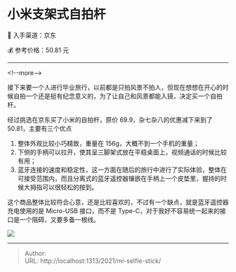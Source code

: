 # 小米支架式自拍杆


:shopping_cart: 入手渠道：京东

:moneybag: 参考价格：50.81 元

----

&lt;!--more--&gt;

接下来要一个人进行毕业旅行，以前都是只拍风景不拍人，但现在想想在开心的时候自拍一个还是挺有纪念意义的，为了让自己和风景都能入镜，决定买一个自拍杆。

经过挑选在京东买了小米的自拍杆，原价 69.9，杂七杂八的优惠减下来到了 50.81，主要有三个优点

1. 整体外观比较小巧精致，重量在 156g，大概不到一个手机的重量；
2. 下侧的手柄可以拉开，使其呈三脚架式放在平稳桌面上，视频通话的时候比较有用；
3. 蓝牙连接的速度和稳定性，这一方面在随后的旅行中进行了实际体验，整体在可接受范围内，而且分离式的蓝牙遥控器镶嵌在手柄上一个皮垫里，握持的时候大拇指可以很轻松的按到。

这个商品整体比较符合心意，还是比较喜欢的，不过有一个缺点，就是蓝牙遥控器充电使用的是 Micro-USB 接口，而不是 Type-C，对于我好不容易统一起来的接口是一个阻碍，又要多备一根线。

![](https://picped-1301226557.cos.ap-beijing.myqcloud.com/SH_20210618_小米支架式自拍杆.jpg)

---

> Author:   
> URL: http://localhost:1313/2021/mi-selfie-stick/  

